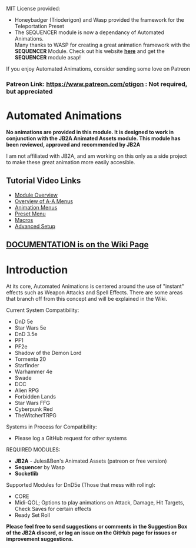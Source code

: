 MIT License provided:   
- Honeybadger (Trioderigon) and Wasp provided the framework for the Teleportation Preset  
- The SEQUENCER module is now a dependancy of Automated Animations.  
Many thanks to WASP for creating a great animation framework with the **SEQUENCER** Module. Check out his website [**here**](https://app.fantasy-calendar.com/) and get the **SEQUENCER** module asap!  
  
If you enjoy Automated Animations, consider sending some love on Patreon
### Patreon Link: https://www.patreon.com/otigon : Not required, but appreciated  
  
# Automated Animations
**No animations are provided in this module. It is designed to work in conjunction with the JB2A Animated Assets module. This module has been reviewed, approved and recommended by JB2A**  

I am not affiliated with JB2A, and am working on this only as a side project to make these great animation more easily accesible. 
  
## **Tutorial Video Links**
* [Module Overview](https://www.youtube.com/watch?v=FkdjiCLnfyw)
* [Overview of A-A Menus](https://www.youtube.com/watch?v=CLRKn_hEKoQ)
* [Animation Menus](https://www.youtube.com/watch?v=gIPFrtbJ1qk)
* [Preset Menu](https://www.youtube.com/watch?v=QmtGLeoHCKo)
* [Macros](https://www.youtube.com/watch?v=WVHmt5CrnDc)
* [Advanced Setup](https://www.youtube.com/watch?v=uIiBm3GAQds)
  
## [**DOCUMENTATION is on the Wiki Page**](https://github.com/otigon/automated-jb2a-animations/wiki)
# Introduction

At its core, Automated Animations is centered around the use of "instant" effects such as Weapon Attacks and Spell Effects. There are some areas that branch off from this concept and will be explained in the Wiki.

Current System Compatibility:  
- DnD 5e  
- Star Wars 5e
- DnD 3.5e
- PF1  
- PF2e  
- Shadow of the Demon Lord  
- Tormenta 20  
- Starfinder  
- Warhammer 4e
- Swade
- DCC
- Alien RPG
- Forbidden Lands
- Star Wars FFG
- Cyberpunk Red
- TheWitcherTRPG

Systems in Process for Compatibility:   
- Please log a GitHub request for other systems  

REQUIRED MODULES: 
- **JB2A** - Jules&Ben's Animated Assets (patreon or free version)  
- **Sequencer** by Wasp
- **Socketlib**

Supported Modules for DnD5e (Those that mess with rolling):  
- CORE  
- Midi-QOL; Options to play animations on Attack, Damage, Hit Targets, Check Saves for certain effects  
- Ready Set Roll 


**Please feel free to send suggestions or comments in the Suggestion Box of the JB2A discord, or log an issue on the GitHub page for issues or improvement suggestions.**


